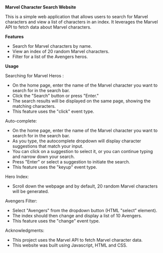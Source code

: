 **Marvel Character Search Website**

This is a simple web application that allows users to search for Marvel characters and view a list of characters in an index. It leverages the Marvel API to fetch data about Marvel characters.

**Features**
- Search for Marvel characters by name.
- View an index of 20 random Marvel characters.
- Filter for a list of the Avengers heros.

**Usage**

Searching for Marvel Heros :
- On the home page, enter the name of the Marvel character you want to search for in the search bar.
- Click the "Search" button or press "Enter."
- The search results will be displayed on the same page, showing the matching characters.
- This feature uses the "click" event type.

Auto-complete: 
- On the home page, enter the name of the Marvel character you want to search for in the search bar.
- As you type, the autocomplete dropdown will display character suggestions that match your input.
- You can click on a suggestion to select it, or you can continue typing and narrow down your search.
- Press "Enter" or select a suggestion to initiate the search.
- This feature uses the "keyup" event type.

Hero Index:
- Scroll down the webpage and by default, 20 random Marvel characters will be generated.

Avengers Filter: 
- Select "Avengers" from the dropdown button (HTML "select" element).
- The index should then change and display a list of 10 Avengers.
- This feature uses the "change" event type.

Acknowledgments:
- This project uses the Marvel API to fetch Marvel character data.
- This website was built using Javascript, HTML and CSS.
